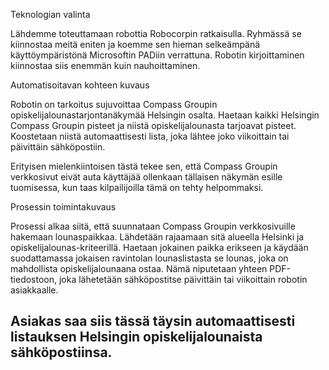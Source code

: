 Teknologian valinta

Lähdemme toteuttamaan robottia Robocorpin ratkaisulla. Ryhmässä se kiinnostaa meitä eniten ja koemme sen hieman selkeämpänä käyttöympäristönä Microsoftin PADiin verrattuna. Robotin kirjoittaminen kiinnostaa siis enemmän kuin nauhoittaminen.

Automatisoitavan kohteen kuvaus

Robotin on tarkoitus sujuvoittaa Compass Groupin opiskelijalounastarjontanäkymää Helsingin osalta. Haetaan kaikki Helsingin Compass Groupin pisteet ja niistä opiskelijalounasta tarjoavat pisteet. Koostetaan niistä automaattisesti lista, joka lähtee joko viikoittain tai päivittäin sähköpostiin.

Erityisen mielenkiintoisen tästä tekee sen, että Compass Groupin verkkosivut eivät auta käyttäjää ollenkaan tällaisen näkymän esille tuomisessa, kun taas kilpailijoilla tämä on tehty helpommaksi.

Prosessin toimintakuvaus

Prosessi alkaa siitä, että suunnataan Compass Groupin verkkosivuille hakemaan lounaspaikkaa. Lähdetään rajaamaan sitä alueella Helsinki ja opiskelijalounas-kriteerillä. Haetaan jokainen paikka erikseen ja käydään suodattamassa jokaisen ravintolan lounaslistasta se lounas, joka on mahdollista opiskelijalounaana ostaa. Nämä niputetaan yhteen PDF-tiedostoon, joka lähetetään sähköpostitse päivittäin tai viikoittain robotin asiakkaalle.

## Asiakas saa siis tässä täysin automaattisesti listauksen Helsingin opiskelijalounaista sähköpostiinsa.
